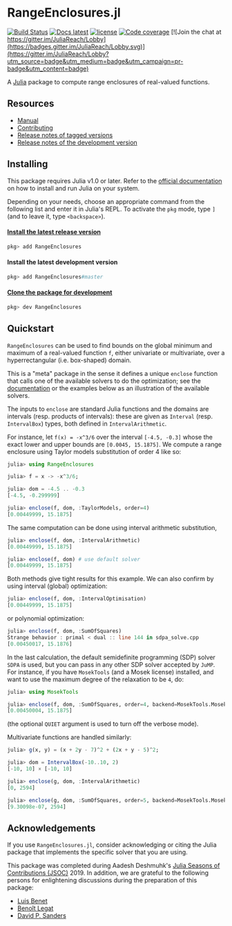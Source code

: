 # RangeEnclosures.jl

[![Build Status](https://travis-ci.org/JuliaReach/RangeEnclosures.jl.svg?branch=master)](https://travis-ci.org/JuliaReach/RangeEnclosures.jl)
[![Docs latest](https://img.shields.io/badge/docs-latest-blue.svg)](http://juliareach.github.io/RangeEnclosures.jl/latest/)
[![license](https://img.shields.io/github/license/mashape/apistatus.svg?maxAge=2592000)](https://github.com/JuliaReach/RangeEnclosures.jl/blob/master/LICENSE.md)
[![Code coverage](http://codecov.io/github/JuliaReach/RangeEnclosures.jl/coverage.svg?branch=master)](https://codecov.io/github/JuliaReach/RangeEnclosures.jl?branch=master)
[![Join the chat at https://gitter.im/JuliaReach/Lobby](https://badges.gitter.im/JuliaReach/Lobby.svg)](https://gitter.im/JuliaReach/Lobby?utm_source=badge&utm_medium=badge&utm_campaign=pr-badge&utm_content=badge)

A [Julia](http://julialang.org) package to compute range enclosures of
real-valued functions.

## Resources

- [Manual](http://juliareach.github.io/RangeEnclosures.jl/latest/)
- [Contributing](https://juliareach.github.io/RangeEnclosures.jl/latest/about/#Contributing-1)
- [Release notes of tagged versions](https://github.com/JuliaReach/RangeEnclosures.jl/releases)
- [Release notes of the development version](https://github.com/JuliaReach/RangeEnclosures.jl/wiki/Release-log-tracker)

## Installing

This package requires Julia v1.0 or later.
Refer to the [official documentation](https://julialang.org/downloads) on how to
install and run Julia on your system.

Depending on your needs, choose an appropriate command from the following list
and enter it in Julia's REPL.
To activate the `pkg` mode, type `]` (and to leave it, type `<backspace>`).

#### [Install the latest release version](https://julialang.github.io/Pkg.jl/v1/managing-packages/#Adding-registered-packages-1)

```julia
pkg> add RangeEnclosures
```

#### Install the latest development version

```julia
pkg> add RangeEnclosures#master
```

#### [Clone the package for development](https://julialang.github.io/Pkg.jl/v1/managing-packages/#Developing-packages-1)

```julia
pkg> dev RangeEnclosures
```

## Quickstart

`RangeEnclosures` can be used to find bounds on the global minimum and maximum of a
real-valued function `f`, either univariate or multivariate, over a hyperrectangular
(i.e. box-shaped) domain.

This is a "meta" package in the sense it defines a unique `enclose` function that
calls one of the available solvers to do the optimization;
see the [documentation](http://juliareach.github.io/RangeEnclosures.jl/latest/)
or the examples below as an illustration of the available solvers.

The inputs to `enclose` are standard Julia functions and the domains are intervals
(resp. products of intervals): these are given as `Interval` (resp. `IntervalBox`)
types, both defined in `IntervalArithmetic`.

For instance, let `f(x) = -x^3/6` over the interval `[-4.5, -0.3]` whose the exact
lower and upper bounds are `[0.0045, 15.1875]`. We compute a range enclosure using
Taylor models substitution of order 4 like so:

```julia
julia> using RangeEnclosures

julia> f = x -> -x^3/6;

julia> dom = -4.5 .. -0.3
[-4.5, -0.299999]

julia> enclose(f, dom, :TaylorModels, order=4)
[0.00449999, 15.1875]
```

The same computation can be done using interval arithmetic substitution,
```julia
julia> enclose(f, dom, :IntervalArithmetic)
[0.00449999, 15.1875]

julia> enclose(f, dom) # use default solver
[0.00449999, 15.1875]
```
Both methods give tight results for this example. We can also confirm by using
interval (global) optimization:

```julia
julia> enclose(f, dom, :IntervalOptimisation)
[0.00449999, 15.1875]
```
or polynomial optimization:
```julia
julia> enclose(f, dom, :SumOfSquares)
Strange behavior : primal < dual :: line 144 in sdpa_solve.cpp
[0.00450017, 15.1876]
```
In the last calculation, the default semidefinite programming (SDP) solver `SDPA` is used,
but you can pass in any other SDP solver accepted by `JuMP`. For instance, if you
have `MosekTools` (and a Mosek license) installed, and want to use the maximum
degree of the relaxation to be `4`, do:

```julia
julia> using MosekTools

julia> enclose(f, dom, :SumOfSquares, order=4, backend=MosekTools.Mosek.Optimizer, QUIET=true)
[0.00450004, 15.1875]
```
(the optional `QUIET` argument is used to turn off the verbose mode).

Multivariate functions are handled similarly:

```julia
julia> g(x, y) = (x + 2y - 7)^2 + (2x + y - 5)^2;

julia> dom = IntervalBox(-10..10, 2)
[-10, 10] × [-10, 10]

julia> enclose(g, dom, :IntervalArithmetic)
[0, 2594]

julia> enclose(g, dom, :SumOfSquares, order=5, backend=MosekTools.Mosek.Optimizer, QUIET=true)
[9.30098e-07, 2594]
```

## Acknowledgements

If you use `RangeEnclosures.jl`, consider acknowledging or citing the Julia package
that implements the specific solver that you are using.

This package was completed during Aadesh Deshmuhk's [Julia Seasons of Contributions
(JSOC)](https://julialang.org/soc/ideas-page) 2019. 
In addition, we are grateful to the following persons for enlightening discussions
during the preparation of this package:

- [Luis Benet](https://github.com/lbenet)
- [Benoît Legat](https://github.com/blegat/)
- [David P. Sanders](https://github.com/dpsanders/)

